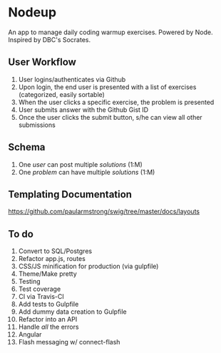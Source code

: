 # Nodeup

An app to manage daily coding warmup exercises. Powered by Node. Inspired by DBC's Socrates.

## User Workflow

1. User logins/authenticates via Github
1. Upon login, the end user is presented with a list of exercises (categorized, easily sortable)
1. When the user clicks a specific exercise, the problem is presented
1. User submits answer with the Github Gist ID
1. Once the user clicks the submit button, s/he can view all other submissions

## Schema

1. One *user* can post multiple *solutions* (1:M)
1. One *problem* can have multiple *solutions* (1:M)

## Templating Documentation

https://github.com/paularmstrong/swig/tree/master/docs/layouts

## To do

1. Convert to SQL/Postgres
1. Refactor app.js, routes
1. CSS/JS minification for production (via gulpfile)
1. Theme/Make pretty
1. Testing
1. Test coverage
1. CI via Travis-CI
1. Add tests to Gulpfile
1. Add dummy data creation to Gulpfile
1. Refactor into an API
1. Handle *all* the errors
1. Angular
1. Flash messaging w/ connect-flash